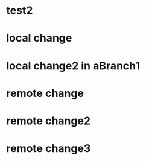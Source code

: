 # test2
# local change
# local change2 in aBranch1
# remote change
# remote change2
# remote change3
